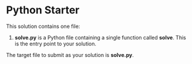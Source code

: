 # Python Starter
This solution contains one file:

1. **solve.py** is a Python file containing a single function called **solve**. This is the entry point to your solution.

The target file to submit as your solution is **solve.py**.